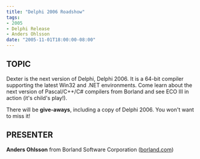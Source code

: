 ```yaml
---
title: "Delphi 2006 Roadshow"
tags:
- 2005
- Delphi Release
- Anders Ohlsson
date: "2005-11-01T18:00:00-08:00"
---
```

## TOPIC ##

Dexter is the next version of Delphi, Delphi 2006.  It is a 64-bit compiler supporting the latest Win32 and .NET environments.  Come learn about the next version of Pascal/C++/C# compilers from Borland and see ECO III  in action (it's child's play!).

There will be **give-aways**, including a copy of Delphi 2006.  You won't want to miss it!

## PRESENTER ##

**Anders Ohlsson** from Borland Software Corporation ([borland.com](http://borland.com))
